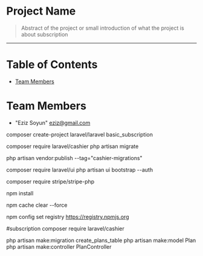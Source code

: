 # Project Name
> Abstract of the project or small introduction of what the project is about subscription
<hr>

# Table of Contents
* [Team Members](#team-members)

# <a name="team-members"></a>Team Members
* "Eziz Soyun" <eziz@gmail.com>


composer create-project laravel/laravel basic_subscription

composer require laravel/cashier
php artisan migrate

php artisan vendor:publish --tag="cashier-migrations"

composer require laravel/ui
php artisan ui bootstrap --auth

composer require stripe/stripe-php

npm install

npm cache clear --force

npm config set registry https://registry.npmjs.org

#subscription
composer require laravel/cashier


php artisan make:migration create_plans_table
php artisan make:model Plan
 php artisan make:controller PlanController